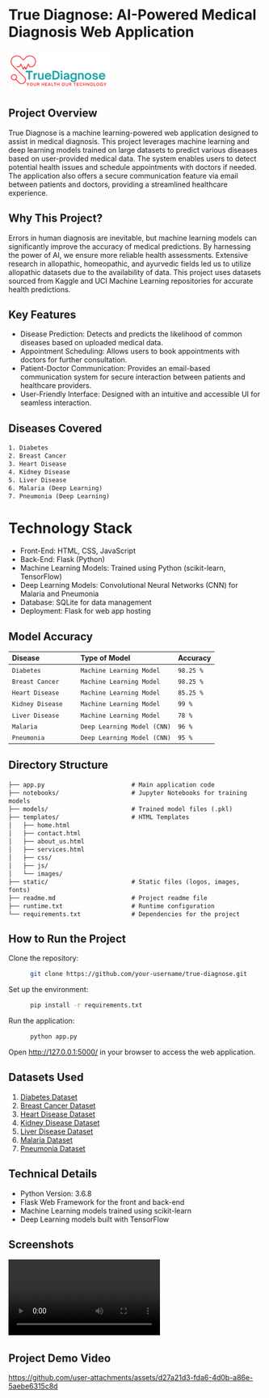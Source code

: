
# True Diagnose: AI-Powered Medical Diagnosis Web Application

![Logo](TrueDiagnose_Logo.png)

## Project Overview

True Diagnose is a machine learning-powered web application designed to assist in medical diagnosis. This project leverages machine learning and deep learning models trained on large datasets to predict various diseases based on user-provided medical data. The system enables users to detect potential health issues and schedule appointments with doctors if needed. The application also offers a secure communication feature via email between patients and doctors, providing a streamlined healthcare experience.

## Why This Project?

Errors in human diagnosis are inevitable, but machine learning models can significantly improve the accuracy of medical predictions. By harnessing the power of AI, we ensure more reliable health assessments. Extensive research in allopathic, homeopathic, and ayurvedic fields led us to utilize allopathic datasets due to the availability of data. This project uses datasets sourced from Kaggle and UCI Machine Learning repositories for accurate health predictions.

## Key Features

 - Disease Prediction: Detects and predicts the likelihood of common diseases based on uploaded medical data.
 - Appointment Scheduling: Allows users to book appointments with doctors for further consultation.
 - Patient-Doctor Communication: Provides an email-based communication system for secure interaction between patients and healthcare providers.
 - User-Friendly Interface: Designed with an intuitive and accessible UI for seamless interaction.

## Diseases Covered

    1. Diabetes
    2. Breast Cancer
    3. Heart Disease
    4. Kidney Disease
    5. Liver Disease
    6. Malaria (Deep Learning)
    7. Pneumonia (Deep Learning)

# Technology Stack

+ Front-End: HTML, CSS, JavaScript
+ Back-End: Flask (Python)
+ Machine Learning Models: Trained using Python (scikit-learn, TensorFlow)
+ Deep Learning Models: Convolutional Neural Networks (CNN) for Malaria and Pneumonia
+ Database: SQLite for data management
+ Deployment: Flask for web app hosting

## Model Accuracy

| Disease | Type of Model    | Accuracy   |
| :-------- | :------- | :------------------------- |
| `Diabetes` | `Machine Learning Model` | `98.25 % `|
| `Breast Cancer` | `Machine Learning Model` | `98.25 % `|
| `Heart Disease    ` | `Machine Learning Model` | `85.25 % `|
| `Kidney Disease` | `Machine Learning Model` | `99 % `|
| `Liver Disease` | `Machine Learning Model` | `78 % `|
| `Malaria` | `Deep Learning Model (CNN)` | `96 % `|
| `Pneumonia` | `Deep Learning Model (CNN)` | `95 % `|

## Directory Structure

    ├── app.py                        # Main application code
    ├── notebooks/                    # Jupyter Notebooks for training models
    ├── models/                       # Trained model files (.pkl)
    ├── templates/                    # HTML Templates
    │   ├── home.html
    │   ├── contact.html
    │   ├── about_us.html
    │   ├── services.html
    │   ├── css/
    │   ├── js/
    │   └── images/
    ├── static/                       # Static files (logos, images, fonts)
    ├── readme.md                     # Project readme file
    ├── runtime.txt                   # Runtime configuration
    └── requirements.txt              # Dependencies for the project

## How to Run the Project

  Clone the repository:
  
  ```bash
        git clone https://github.com/your-username/true-diagnose.git
  ```

  Set up the environment:

  ```bash
        pip install -r requirements.txt
  ```

  Run the application:

  ```bash
        python app.py
  ```

  Open http://127.0.0.1:5000/ in your browser to access the web application.

## Datasets Used

1. [Diabetes Dataset](https://www.kaggle.com/datasets/uciml/pima-indians-diabetes-database)
2. [Breast Cancer Dataset](https://www.kaggle.com/datasets/uciml/breast-cancer-wisconsin-data)
3. [Heart Disease Dataset](https://www.kaggle.com/datasets/uciml/breast-cancer-wisconsin-data)
4. [Kidney Disease Dataset](https://www.kaggle.com/datasets/mansoordaku/ckdisease)
5. [Liver Disease Dataset](https://www.kaggle.com/datasets/uciml/indian-liver-patient-records)
6. [Malaria Dataset](https://www.kaggle.com/datasets/iarunava/cell-images-for-detecting-malaria)
7. [Pneumonia Dataset](https://www.kaggle.com/datasets/paultimothymooney/chest-xray-pneumonia)

## Technical Details

- Python Version: 3.6.8
- Flask Web Framework for the front and back-end
- Machine Learning models trained using scikit-learn
- Deep Learning models built with TensorFlow

## Screenshots

![App Demo](TrueDiagnose_DemoVideo.mp4)

## Project Demo Video

https://github.com/user-attachments/assets/d27a21d3-fda6-4d0b-a86e-5aebe6315c8d











